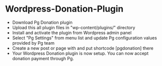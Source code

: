 # Wordpress-Donation-Plugin

* Download Pg Donation plugin 
* Upload this all plugin files in "wp-content/plugins/" directory
* Install and activate the plugin from Wordpress admin panel
* Select "Pg Settings" from menu list and update Pg configuration values provided by Pg team
* Create a new post or page with and put shortcode [pgdonation] there
* Your Wordpress Donation plugin is now setup. You can now accept donation payment through Pg.
